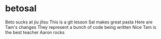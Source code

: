 # betosal
Beto sucks at jiu jitsu 
This is a git lesson
Sal makes great pasta
Here are Tam's changes
They represent a bunch of code being written
Nice
Tam is the best teacher 
Aaron rocks